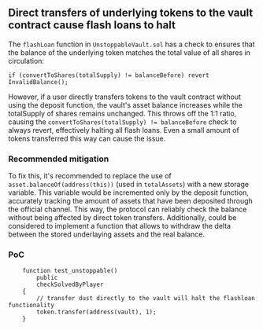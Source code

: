 ## Direct transfers of underlying tokens to the vault contract cause flash loans to halt

The `flashLoan` function in `UnstoppableVault.sol` has a check to ensures that the balance of the underlying token matches the total value of all shares in circulation:

```
if (convertToShares(totalSupply) != balanceBefore) revert InvalidBalance();
```

However, if a user directly transfers tokens to the vault contract without using the deposit function, the vault's asset balance increases while the totalSupply of shares remains unchanged. This throws off the 1:1 ratio, causing the `convertToShares(totalSupply) != balanceBefore` check to always revert, effectively halting all flash loans. Even a small amount of tokens transferred this way can cause the issue.

### Recommended mitigation

To fix this, it's recommended to replace the use of `asset.balanceOf(address(this))` (used in `totalAssets`) with a new storage variable. This variable would be incremented only by the deposit function, accurately tracking the amount of assets that have been deposited through the official channel. This way, the protocol can reliably check the balance without being affected by direct token transfers.
Additionally, could be considered to implement a function that allows to withdraw the delta between the stored underlaying assets and the real balance. 

### PoC
```solidity
    function test_unstoppable() 
        public 
        checkSolvedByPlayer 
    {
        // transfer dust directly to the vault will halt the flashloan functionality
        token.transfer(address(vault), 1);
    }
```